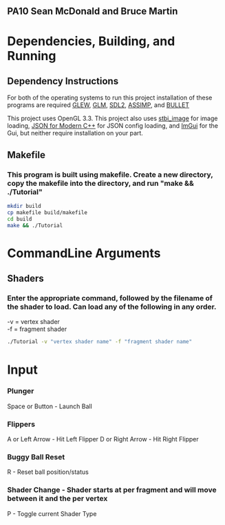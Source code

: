 ## PA10 Sean McDonald and Bruce Martin

# Dependencies, Building, and Running

## Dependency Instructions
For both of the operating systems to run this project installation of these programs are required [GLEW](http://glew.sourceforge.net/), [GLM](http://glm.g-truc.net/0.9.7/index.html), [SDL2](https://wiki.libsdl.org/Tutorials), [ASSIMP](http://assimp.org/lib_html/install.html), and [BULLET](http://www.bulletphysics.org/mediawiki-1.5.8/index.php/Installation)

This project uses OpenGL 3.3. This project also uses [stbi_image](https://github.com/nothings/stb/blob/master/stb_image.h) for image loading, [JSON for Modern C++](https://github.com/nlohmann/json) for JSON config loading, and [ImGui](https://github.com/ocornut/imgui) for the Gui, but neither require installation on your part.

## Makefile

### This program is built using makefile. Create a new directory, copy the makefile into the directory, and run "make && ./Tutorial"

```bash
mkdir build
cp makefile build/makefile
cd build
make && ./Tutorial
```


# CommandLine Arguments
## Shaders
### Enter the appropriate command, followed by the filename of the shader to load. Can load any of the following in any order.

-v = vertex shader    
-f = fragment shader    

```bash
./Tutorial -v "vertex shader name" -f "fragment shader name"
```
# Input
### Plunger
Space or Button - Launch Ball

### Flippers 
A or Left Arrow  - Hit Left Flipper
D or Right Arrow - Hit Right Flipper

### Buggy Ball Reset
R - Reset ball position/status

### Shader Change - Shader starts at per fragment and will move between it and the per vertex
P - Toggle current Shader Type
